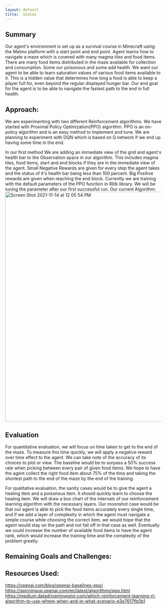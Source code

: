 ```yaml
---
layout: default
title:  Status
---
```

## Summary
Our agent's environment is set up as a survival course in Minecraft using the Malmo platform with a start point and end point. Agent learns how to navigate a maze which is covered with many magma tiles and food items. There are many food items distributed in the maze available for collection and consumption. Some our poisonous and some add health. We want our agent to be able to learn saturation values of various food items available to it. This is a hidden value that determines how long a food is able to keep a player full for, even beyond the regular displayed hunger bar. Our end goal for the agent is to be able to navigate the fastest path to the end in full health.



## Approach:
We are experimenting with two different Reinforcement algorithms. We have started with Proximal Policy Optimization(PPO) algorithm. PPO is an on-policy algorithm and is an easy method to implement and tune. We are planning to experiment with DQN which is based on Q network if we end up having some time in the end.

In our first method We are adding an immediate view of the grid and agent's health bar to the Observation space in our algorithm. This includes magma tiles, food items, start and end blocks if they are in the immediate view of the agent. Small Negative Rewards are given for every step the agent takes and the status of it's health bar being less than 100 percent. Big Positive rewards are given when reaching the end block. Currently we are training with the default parameters of the PPO function in Rllib library. We will be tuning the parameter after our first successful run.
Our current Algorithm:
<img width="741" alt="Screen Shot 2021-11-14 at 12 05 54 PM" src="https://user-images.githubusercontent.com/62405418/141696775-10b495b7-5775-4ac9-bf58-fd4caa95cdd0.png">


## Evaluation
For quantitative evaluation, we will focus on time taken to get to the end of the maze. To measure this time quickly, we will apply a negative reward over time effect to the agent. We can take note of the accuracy of its choices to plot or view. The baseline would be to surpass a 50% success rate when picking between every pair of given food items. We hope to have the agent collect the right food item about 75% of the time and taking the shortest path to the end of the maze by the end of the training.

For qualitative evaluation, the sanity cases would be to give the agent a healing item and a poisonous item. It should quickly learn to choose the healing item. We will draw a box chart of the internals of our reinforcement learning algorithm with the necessary layers. Our moonshot case would be that our agent is able to pick the food items accurately every single time, and if we add a layer of complexity in which the agent must navigate a simple course while choosing the correct item, we would hope that the agent would stay on the path and not fall off in that case as well. Eventually we could increase the number of available food items to have the agent rank, which would increase the training time and the complexity of the problem greatly.

## Remaining Goals and Challenges:

## Resources Used:
https://openai.com/blog/openai-baselines-ppo/
https://spinningup.openai.com/en/latest/algorithms/ppo.html
https://medium.datadriveninvestor.com/which-reinforcement-learning-rl-algorithm-to-use-where-when-and-in-what-scenario-e3e7617fb0b1
